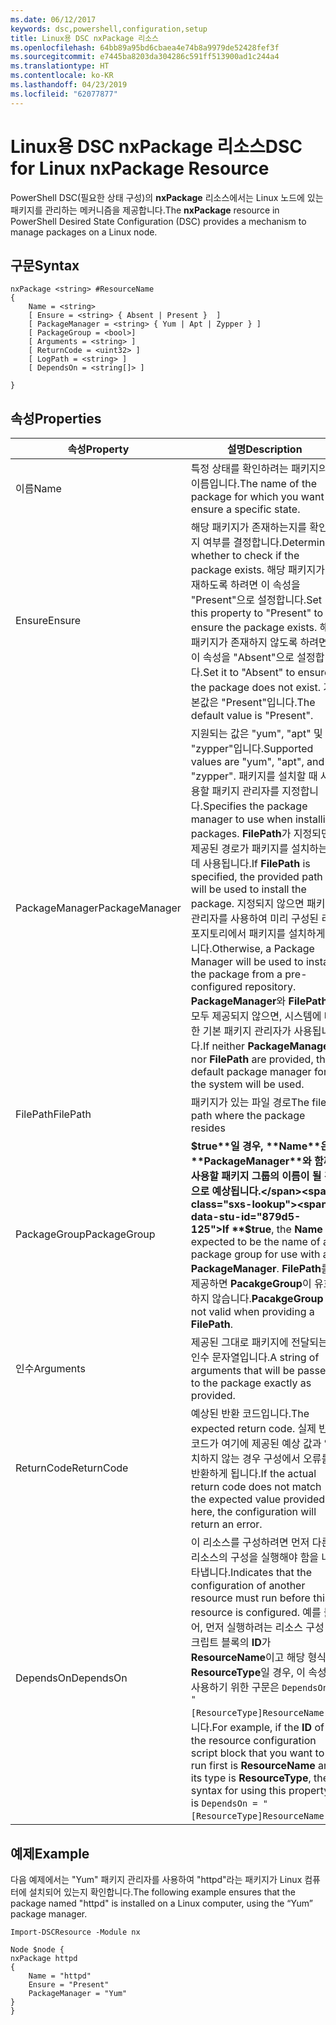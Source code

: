 ```yaml
---
ms.date: 06/12/2017
keywords: dsc,powershell,configuration,setup
title: Linux용 DSC nxPackage 리소스
ms.openlocfilehash: 64bb89a95bd6cbaea4e74b8a9979de52428fef3f
ms.sourcegitcommit: e7445ba8203da304286c591ff513900ad1c244a4
ms.translationtype: HT
ms.contentlocale: ko-KR
ms.lasthandoff: 04/23/2019
ms.locfileid: "62077877"
---
```

# <a name="dsc-for-linux-nxpackage-resource"></a><span data-ttu-id="879d5-103">Linux용 DSC nxPackage 리소스</span><span class="sxs-lookup"><span data-stu-id="879d5-103">DSC for Linux nxPackage Resource</span></span>

<span data-ttu-id="879d5-104">PowerShell DSC(필요한 상태 구성)의 **nxPackage** 리소스에서는 Linux 노드에 있는 패키지를 관리하는 메커니즘을 제공합니다.</span><span class="sxs-lookup"><span data-stu-id="879d5-104">The **nxPackage** resource in PowerShell Desired State Configuration (DSC) provides a mechanism to manage packages on a Linux node.</span></span>

## <a name="syntax"></a><span data-ttu-id="879d5-105">구문</span><span class="sxs-lookup"><span data-stu-id="879d5-105">Syntax</span></span>

```
nxPackage <string> #ResourceName
{
    Name = <string>
    [ Ensure = <string> { Absent | Present }  ]
    [ PackageManager = <string> { Yum | Apt | Zypper } ]
    [ PackageGroup = <bool>]
    [ Arguments = <string> ]
    [ ReturnCode = <uint32> ]
    [ LogPath = <string> ]
    [ DependsOn = <string[]> ]

}
```

## <a name="properties"></a><span data-ttu-id="879d5-106">속성</span><span class="sxs-lookup"><span data-stu-id="879d5-106">Properties</span></span>

|  <span data-ttu-id="879d5-107">속성</span><span class="sxs-lookup"><span data-stu-id="879d5-107">Property</span></span> |  <span data-ttu-id="879d5-108">설명</span><span class="sxs-lookup"><span data-stu-id="879d5-108">Description</span></span> |
|---|---|
| <span data-ttu-id="879d5-109">이름</span><span class="sxs-lookup"><span data-stu-id="879d5-109">Name</span></span>| <span data-ttu-id="879d5-110">특정 상태를 확인하려는 패키지의 이름입니다.</span><span class="sxs-lookup"><span data-stu-id="879d5-110">The name of the package for which you want to ensure a specific state.</span></span>|
| <span data-ttu-id="879d5-111">Ensure</span><span class="sxs-lookup"><span data-stu-id="879d5-111">Ensure</span></span>| <span data-ttu-id="879d5-112">해당 패키지가 존재하는지를 확인할지 여부를 결정합니다.</span><span class="sxs-lookup"><span data-stu-id="879d5-112">Determines whether to check if the package exists.</span></span> <span data-ttu-id="879d5-113">해당 패키지가 존재하도록 하려면 이 속성을 "Present"으로 설정합니다.</span><span class="sxs-lookup"><span data-stu-id="879d5-113">Set this property to "Present" to ensure the package exists.</span></span> <span data-ttu-id="879d5-114">해당 패키지가 존재하지 않도록 하려면 이 속성을 "Absent"으로 설정합니다.</span><span class="sxs-lookup"><span data-stu-id="879d5-114">Set it to "Absent" to ensure the package does not exist.</span></span> <span data-ttu-id="879d5-115">기본값은 "Present"입니다.</span><span class="sxs-lookup"><span data-stu-id="879d5-115">The default value is "Present".</span></span>|
| <span data-ttu-id="879d5-116">PackageManager</span><span class="sxs-lookup"><span data-stu-id="879d5-116">PackageManager</span></span>| <span data-ttu-id="879d5-117">지원되는 값은 "yum", "apt" 및 "zypper"입니다.</span><span class="sxs-lookup"><span data-stu-id="879d5-117">Supported values are "yum", "apt", and "zypper".</span></span> <span data-ttu-id="879d5-118">패키지를 설치할 때 사용할 패키지 관리자를 지정합니다.</span><span class="sxs-lookup"><span data-stu-id="879d5-118">Specifies the package manager to use when installing packages.</span></span> <span data-ttu-id="879d5-119">**FilePath**가 지정되면, 제공된 경로가 패키지를 설치하는 데 사용됩니다.</span><span class="sxs-lookup"><span data-stu-id="879d5-119">If **FilePath** is specified, the provided path will be used to install the package.</span></span> <span data-ttu-id="879d5-120">지정되지 않으면 패키지 관리자를 사용하여 미리 구성된 리포지토리에서 패키지를 설치하게 됩니다.</span><span class="sxs-lookup"><span data-stu-id="879d5-120">Otherwise, a Package Manager will be used to install the package from a pre-configured repository.</span></span> <span data-ttu-id="879d5-121">**PackageManager**와 **FilePath**가 모두 제공되지 않으면, 시스템에 대한 기본 패키지 관리자가 사용됩니다.</span><span class="sxs-lookup"><span data-stu-id="879d5-121">If neither **PackageManager** nor **FilePath** are provided, the default package manager for the system will be used.</span></span>|
| <span data-ttu-id="879d5-122">FilePath</span><span class="sxs-lookup"><span data-stu-id="879d5-122">FilePath</span></span>| <span data-ttu-id="879d5-123">패키지가 있는 파일 경로</span><span class="sxs-lookup"><span data-stu-id="879d5-123">The file path where the package resides</span></span>|
| <span data-ttu-id="879d5-124">PackageGroup</span><span class="sxs-lookup"><span data-stu-id="879d5-124">PackageGroup</span></span>| <span data-ttu-id="879d5-125">**$true**일 경우, **Name**은 **PackageManager**와 함께 사용할 패키지 그룹의 이름이 될 것으로 예상됩니다.</span><span class="sxs-lookup"><span data-stu-id="879d5-125">If **$true**, the **Name** is expected to be the name of a package group for use with a **PackageManager**.</span></span> <span data-ttu-id="879d5-126">**FilePath**를 제공하면 **PacakgeGroup**이 유효하지 않습니다.</span><span class="sxs-lookup"><span data-stu-id="879d5-126">**PacakgeGroup** is not valid when providing a **FilePath**.</span></span>|
| <span data-ttu-id="879d5-127">인수</span><span class="sxs-lookup"><span data-stu-id="879d5-127">Arguments</span></span>| <span data-ttu-id="879d5-128">제공된 그대로 패키지에 전달되는 인수 문자열입니다.</span><span class="sxs-lookup"><span data-stu-id="879d5-128">A string of arguments that will be passed to the package exactly as provided.</span></span>|
| <span data-ttu-id="879d5-129">ReturnCode</span><span class="sxs-lookup"><span data-stu-id="879d5-129">ReturnCode</span></span>| <span data-ttu-id="879d5-130">예상된 반환 코드입니다.</span><span class="sxs-lookup"><span data-stu-id="879d5-130">The expected return code.</span></span> <span data-ttu-id="879d5-131">실제 반환 코드가 여기에 제공된 예상 값과 일치하지 않는 경우 구성에서 오류를 반환하게 됩니다.</span><span class="sxs-lookup"><span data-stu-id="879d5-131">If the actual return code does not match the expected value provided here, the configuration will return an error.</span></span>|
| <span data-ttu-id="879d5-132">DependsOn</span><span class="sxs-lookup"><span data-stu-id="879d5-132">DependsOn</span></span> | <span data-ttu-id="879d5-133">이 리소스를 구성하려면 먼저 다른 리소스의 구성을 실행해야 함을 나타냅니다.</span><span class="sxs-lookup"><span data-stu-id="879d5-133">Indicates that the configuration of another resource must run before this resource is configured.</span></span> <span data-ttu-id="879d5-134">예를 들어, 먼저 실행하려는 리소스 구성 스크립트 블록의 **ID**가 **ResourceName**이고 해당 형식이 **ResourceType**일 경우, 이 속성을 사용하기 위한 구문은 `DependsOn = "[ResourceType]ResourceName"`입니다.</span><span class="sxs-lookup"><span data-stu-id="879d5-134">For example, if the **ID** of the resource configuration script block that you want to run first is **ResourceName** and its type is **ResourceType**, the syntax for using this property is `DependsOn = "[ResourceType]ResourceName"`.</span></span>|

## <a name="example"></a><span data-ttu-id="879d5-135">예제</span><span class="sxs-lookup"><span data-stu-id="879d5-135">Example</span></span>

<span data-ttu-id="879d5-136">다음 예제에서는 "Yum" 패키지 관리자를 사용하여 "httpd"라는 패키지가 Linux 컴퓨터에 설치되어 있는지 확인합니다.</span><span class="sxs-lookup"><span data-stu-id="879d5-136">The following example ensures that the package named "httpd" is installed on a Linux computer, using the “Yum” package manager.</span></span>

```
Import-DSCResource -Module nx

Node $node {
nxPackage httpd
{
    Name = "httpd"
    Ensure = "Present"
    PackageManager = "Yum"
}
}
```
